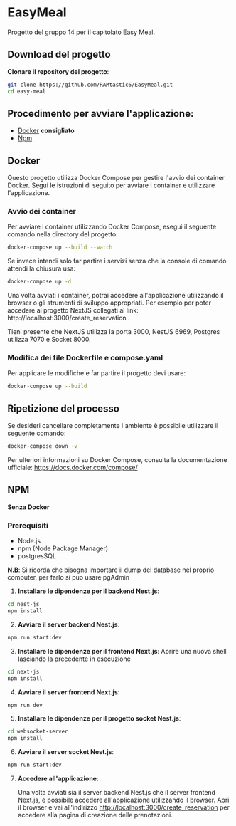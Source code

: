 # EasyMeal
Progetto del gruppo 14 per il capitolato Easy Meal.

## Download del progetto

**Clonare il repository del progetto**:
   
```bash
git clone https://github.com/RAMtastic6/EasyMeal.git
cd easy-meal
```

## Procedimento per avviare l'applicazione:

- [Docker](#docker) **consigliato**
- [Npm](#npm) 


## <a name="docker"></a> Docker

Questo progetto utilizza Docker Compose per gestire l'avvio dei container Docker. Segui le istruzioni di seguito per avviare i container e utilizzare l'applicazione.

### Avvio dei container

Per avviare i container utilizzando Docker Compose, esegui il seguente comando nella directory del progetto:

```bash
docker-compose up --build --watch
```

Se invece intendi solo far partire i servizi senza che la console di comando attendi la chiusura usa:

```bash
docker-compose up -d
```

Una volta avviati i container, potrai accedere all'applicazione utilizzando il browser o gli strumenti di sviluppo appropriati.
Per esempio per poter accedere al progetto NextJS collegati al link: http://localhost:3000/create_reservation .

Tieni presente che NextJS utilizza la porta 3000, NestJS 6969, Postgres utilizza 7070 e Socket 8000.

### Modifica dei file Dockerfile e compose.yaml
Per applicare le modifiche e far partire il progetto devi usare:

```bash
docker-compose up --build
```

## Ripetizione del processo

Se desideri cancellare completamente l'ambiente è possibile utilizzare il seguente comando:

```bash
docker-compose down -v
```

Per ulteriori informazioni su Docker Compose, consulta la documentazione ufficiale: https://docs.docker.com/compose/

## <a name="npm"></a> NPM

**Senza Docker**

### Prerequisiti
- Node.js
- npm (Node Package Manager)
- postgresSQL

**N.B**: Si ricorda che bisogna importare il dump del database nel proprio computer, per farlo si puo usare pgAdmin

1. **Installare le dipendenze per il backend Nest.js**:

```bash
cd nest-js
npm install
``` 

2. **Avviare il server backend Nest.js**:

```bash
npm run start:dev
```

3. **Installare le dipendenze per il frontend Next.js**:
    Aprire una nuova shell lasciando la precedente in esecuzione

```bash
cd next-js
npm install
```

4. **Avviare il server frontend Next.js**:

```bash
npm run dev
```

5. **Installare le dipendenze per il progetto socket Nest.js**:

```bash
cd websocket-server
npm install
```

6. **Avviare il server socket Nest.js**:

```bash
npm run start:dev
```

7. **Accedere all'applicazione**:
   
   Una volta avviati sia il server backend Nest.js che il server frontend Next.js, è possibile accedere all'applicazione utilizzando il browser. Apri il browser e vai all'indirizzo [http://localhost:3000/create_reservation](http://localhost:3000/create_reservation) per accedere alla pagina di creazione delle prenotazioni.

